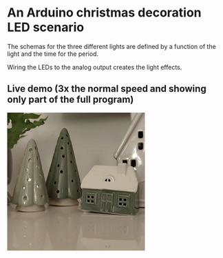 # An Arduino christmas decoration LED scenario

The schemas for the three different lights are defined by a function of the light and the time for the period.

Wiring the LEDs to the analog output creates the light effects.

## Live demo (3x the normal speed and showing only part of the full program)

![Animation example of implementation](./sample.gif)
